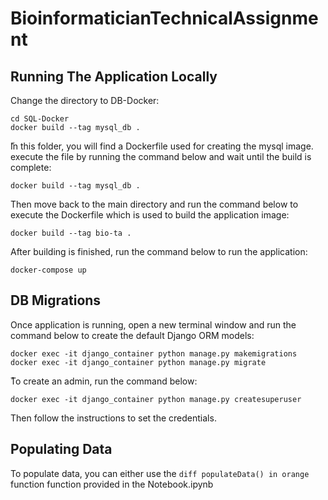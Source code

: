 # BioinformaticianTechnicalAssignment

## Running The Application Locally

Change the directory to DB-Docker:

```
cd SQL-Docker
docker build --tag mysql_db .
```

ّIn this folder, you will find a Dockerfile used for creating the mysql image. execute the file by running the command below and wait until the build is complete:

```
docker build --tag mysql_db .
```

Then move back to the main directory and run the command below to execute the Dockerfile which is used to build the application image:
```
docker build --tag bio-ta .
```

After building is finished, run the command below to run the application:

```
docker-compose up
```

## DB Migrations

Once application is running, open a new terminal window and run the command below to create the default Django ORM models:

```
docker exec -it django_container python manage.py makemigrations
docker exec -it django_container python manage.py migrate
```

ُTo create an admin, run the command below:
```
docker exec -it django_container python manage.py createsuperuser
```
Then follow the instructions to set the credentials.


## Populating Data

To populate data, you can either use the ``` diff populateData() in orange ``` function function provided in the Notebook.ipynb 

